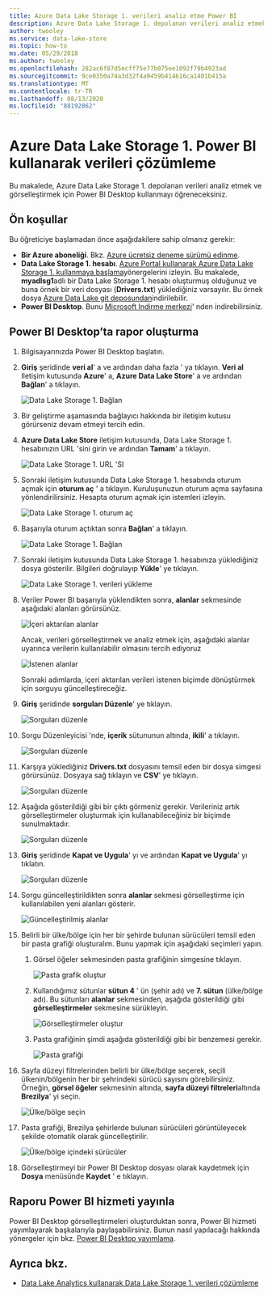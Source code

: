 ```yaml
---
title: Azure Data Lake Storage 1. verileri analiz etme Power BI
description: Azure Data Lake Storage 1. depolanan verileri analiz etmek ve görselleştirmek için Power BI Desktop kullanmayı öğrenin.
author: twooley
ms.service: data-lake-store
ms.topic: how-to
ms.date: 05/29/2018
ms.author: twooley
ms.openlocfilehash: 282ac6f87d5ecff75e77b075ee1092f79b4923ad
ms.sourcegitcommit: 9ce0350a74a3d32f4a9459b414616ca1401b415a
ms.translationtype: MT
ms.contentlocale: tr-TR
ms.lasthandoff: 08/13/2020
ms.locfileid: "88192862"
---
```

# <a name="analyze-data-in-azure-data-lake-storage-gen1-by-using-power-bi"></a>Azure Data Lake Storage 1. Power BI kullanarak verileri çözümleme
Bu makalede, Azure Data Lake Storage 1. depolanan verileri analiz etmek ve görselleştirmek için Power BI Desktop kullanmayı öğreneceksiniz.

## <a name="prerequisites"></a>Ön koşullar
Bu öğreticiye başlamadan önce aşağıdakilere sahip olmanız gerekir:

* **Bir Azure aboneliği**. Bkz. [Azure ücretsiz deneme sürümü edinme](https://azure.microsoft.com/pricing/free-trial/).
* **Data Lake Storage 1. hesabı**. [Azure Portal kullanarak Azure Data Lake Storage 1. kullanmaya başlama](data-lake-store-get-started-portal.md)yönergelerini izleyin. Bu makalede, **myadlsg1**adlı bir Data Lake Storage 1. hesabı oluşturmuş olduğunuz ve buna örnek bir veri dosyası (**Drivers.txt**) yüklediğiniz varsayılır. Bu örnek dosya [Azure Data Lake git deposundan](https://github.com/Azure/usql/tree/master/Examples/Samples/Data/AmbulanceData/Drivers.txt)indirilebilir.
* **Power BI Desktop**. Bunu [Microsoft Indirme merkezi](https://www.microsoft.com/en-us/download/details.aspx?id=45331)' nden indirebilirsiniz. 

## <a name="create-a-report-in-power-bi-desktop"></a>Power BI Desktop’ta rapor oluşturma
1. Bilgisayarınızda Power BI Desktop başlatın.
2. **Giriş** şeridinde **veri al**' a ve ardından daha fazla ' ya tıklayın. **Veri al** Iletişim kutusunda **Azure**' a, **Azure Data Lake Store**' a ve ardından **Bağlan**' a tıklayın.
   
    ![Data Lake Storage 1. Bağlan](./media/data-lake-store-power-bi/get-data-lake-store-account.png "Data Lake Storage 1. Bağlan")
3. Bir geliştirme aşamasında bağlayıcı hakkında bir iletişim kutusu görürseniz devam etmeyi tercih edin.
4. **Azure Data Lake Store** iletişim kutusunda, Data Lake Storage 1. hesabınızın URL 'sini girin ve ardından **Tamam**' a tıklayın.
   
    ![Data Lake Storage 1. URL 'SI](./media/data-lake-store-power-bi/get-data-lake-store-account-url.png "Data Lake Storage 1. URL 'SI")
5. Sonraki iletişim kutusunda Data Lake Storage 1. hesabında oturum açmak için **oturum aç** ' a tıklayın. Kuruluşunuzun oturum açma sayfasına yönlendirilirsiniz. Hesapta oturum açmak için istemleri izleyin.
   
    ![Data Lake Storage 1. oturum aç](./media/data-lake-store-power-bi/get-data-lake-store-account-signin.png "Data Lake Storage 1. oturum aç")
6. Başarıyla oturum açtıktan sonra **Bağlan**' a tıklayın.
   
    ![Data Lake Storage 1. Bağlan](./media/data-lake-store-power-bi/get-data-lake-store-account-connect.png "Data Lake Storage 1. Bağlan")
7. Sonraki iletişim kutusunda Data Lake Storage 1. hesabınıza yüklediğiniz dosya gösterilir. Bilgileri doğrulayıp **Yükle**' ye tıklayın.
   
    ![Data Lake Storage 1. verileri yükleme](./media/data-lake-store-power-bi/get-data-lake-store-account-load.png "Data Lake Storage 1. verileri yükleme")
8. Veriler Power BI başarıyla yüklendikten sonra, **alanlar** sekmesinde aşağıdaki alanları görürsünüz.
   
    ![İçeri aktarılan alanlar](./media/data-lake-store-power-bi/imported-fields.png "İçeri aktarılan alanlar")
   
    Ancak, verileri görselleştirmek ve analiz etmek için, aşağıdaki alanlar uyarınca verilerin kullanılabilir olmasını tercih ediyoruz
   
    ![İstenen alanlar](./media/data-lake-store-power-bi/desired-fields.png "İstenen alanlar")
   
    Sonraki adımlarda, içeri aktarılan verileri istenen biçimde dönüştürmek için sorguyu güncelleştireceğiz.
9. **Giriş** şeridinde **sorguları Düzenle**' ye tıklayın.
   
    ![Sorguları düzenle](./media/data-lake-store-power-bi/edit-queries.png "Sorguları düzenle")
10. Sorgu Düzenleyicisi 'nde, **içerik** sütununun altında, **ikili**' a tıklayın.
    
    ![Sorguları düzenle](./media/data-lake-store-power-bi/convert-query1.png "Sorguları düzenle")
11. Karşıya yüklediğiniz **Drivers.txt** dosyasını temsil eden bir dosya simgesi görürsünüz. Dosyaya sağ tıklayın ve **CSV**' ye tıklayın.    
    
    ![Sorguları düzenle](./media/data-lake-store-power-bi/convert-query2.png "Sorguları düzenle")
12. Aşağıda gösterildiği gibi bir çıktı görmeniz gerekir. Verileriniz artık görselleştirmeler oluşturmak için kullanabileceğiniz bir biçimde sunulmaktadır.
    
    ![Sorguları düzenle](./media/data-lake-store-power-bi/convert-query3.png "Sorguları düzenle")
13. **Giriş** şeridinde **Kapat ve Uygula**' yı ve ardından **Kapat ve Uygula**' yı tıklatın.
    
    ![Sorguları düzenle](./media/data-lake-store-power-bi/load-edited-query.png "Sorguları düzenle")
14. Sorgu güncelleştirildikten sonra **alanlar** sekmesi görselleştirme için kullanılabilen yeni alanları gösterir.
    
    ![Güncelleştirilmiş alanlar](./media/data-lake-store-power-bi/updated-query-fields.png "Güncelleştirilmiş alanlar")
15. Belirli bir ülke/bölge için her bir şehirde bulunan sürücüleri temsil eden bir pasta grafiği oluşturalım. Bunu yapmak için aşağıdaki seçimleri yapın.
    
    1. Görsel öğeler sekmesinden pasta grafiğinin simgesine tıklayın.
       
        ![Pasta grafik oluştur](./media/data-lake-store-power-bi/create-pie-chart.png "Pasta grafik oluştur")
    2. Kullandığımız sütunlar **sütun 4** ' ün (şehir adı) ve **7. sütun** (ülke/bölge adı). Bu sütunları **alanlar** sekmesinden, aşağıda gösterildiği gibi **görselleştirmeler** sekmesine sürükleyin.
       
        ![Görselleştirmeler oluştur](./media/data-lake-store-power-bi/create-visualizations.png "Görselleştirmeler oluştur")
    3. Pasta grafiğinin şimdi aşağıda gösterildiği gibi bir benzemesi gerekir.
       
        ![Pasta grafiği](./media/data-lake-store-power-bi/pie-chart.png "Görselleştirmeler oluştur")
16. Sayfa düzeyi filtrelerinden belirli bir ülke/bölge seçerek, seçili ülkenin/bölgenin her bir şehrindeki sürücü sayısını görebilirsiniz. Örneğin, **görsel öğeler** sekmesinin altında, **sayfa düzeyi filtreleri**altında **Brezilya**' yi seçin.
    
    ![Ülke/bölge seçin](./media/data-lake-store-power-bi/select-country.png "Ülke/bölge seçin")
17. Pasta grafiği, Brezilya şehirlerde bulunan sürücüleri görüntüleyecek şekilde otomatik olarak güncelleştirilir.
    
    ![Ülke/bölge içindeki sürücüler](./media/data-lake-store-power-bi/driver-per-country.png "Ülke/bölge başına sürücü")
18. Görselleştirmeyi bir Power BI Desktop dosyası olarak kaydetmek için **Dosya** menüsünde **Kaydet** ' e tıklayın.

## <a name="publish-report-to-power-bi-service"></a>Raporu Power BI hizmeti yayınla
Power BI Desktop görselleştirmeleri oluşturduktan sonra, Power BI hizmeti yayımlayarak başkalarıyla paylaşabilirsiniz. Bunun nasıl yapılacağı hakkında yönergeler için bkz. [Power BI Desktop yayımlama](https://powerbi.microsoft.com/documentation/powerbi-desktop-upload-desktop-files/).

## <a name="see-also"></a>Ayrıca bkz.
* [Data Lake Analytics kullanarak Data Lake Storage 1. verileri çözümleme](../data-lake-analytics/data-lake-analytics-get-started-portal.md)

